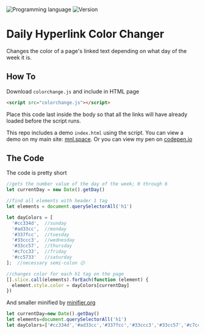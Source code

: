 <!-- using shields.io for status buttons -->
![Programming language](https://img.shields.io/badge/Language-JavaScript-black.svg)
![Version](https://img.shields.io/badge/Version-1.1.4-blue.svg)


# Daily Hyperlink Color Changer
Changes the color of a page's linked text depending on what day of the week it is.


## How To
Download `colorchange.js` and include in HTML page

```html
<script src="colorchange.js"></script>
```
Place this code last inside the body so that all the links will have already loaded before the script runs.

This repo includes a demo `index.html` using the script. You can view a demo on my main site: [mnl.space](http://mnl.space/Daily-Hyperlink-Color-Changer/). Or you can view my pen on [codepen.io](http://codepen.io/manuelvargas1251/pen/JGmZOL)



## The Code
The code is pretty short

```javascript
//gets the number value of the day of the week; 0 through 6
let currentDay = new Date().getDay()

//find all elements with header 1 tag
let elements = document.querySelectorAll('h1')

let dayColors = [
  '#cc334d',  //sunday
  '#ad33cc',  //monday
  '#337fcc',  //tuesday
  '#33ccc3',  //wednesday
  '#33cc57',  //thursday
  '#c7cc33',  //friday
  '#cc5733'   //saturday
];  //necessary semi-colon 😕

//changes color for each h1 tag on the page
[].slice.call(elements).forEach(function (element) {
  element.style.color = dayColors[currentDay]
})
```

And smaller minified by [minifier.org](https://www.minifier.org/)
```javascript
let currentDay=new Date().getDay()
let elements=document.querySelectorAll('h1')
let dayColors=['#cc334d','#ad33cc','#337fcc','#33ccc3','#33cc57','#c7cc33','#cc5733'];[].slice.call(elements).forEach(function(element){element.style.color=dayColors[currentDay]})
```
